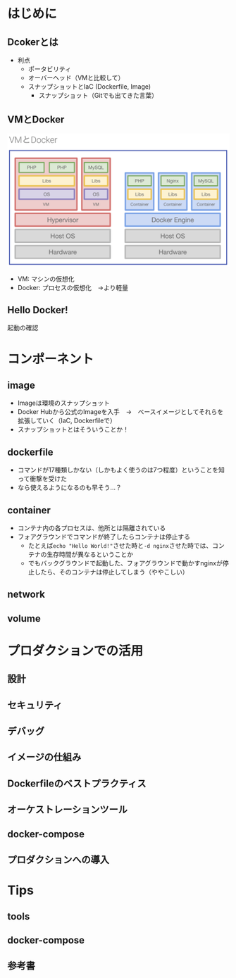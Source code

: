 # はじめに

## Dcokerとは

- 利点
  - ポータビリティ
  - オーバーヘッド（VMと比較して）
  - スナップショットとIaC (Dockerfile, Image)
    - スナップショット（Gitでも出てきた言葉）

## VMとDocker

![](images/2024-07-09-15-06-53.png)

- VM: マシンの仮想化
- Docker: プロセスの仮想化　→より軽量


## Hello Docker!

起動の確認


# コンポーネント

## image

- Imageは環境のスナップショット
- Docker Hubから公式のImageを入手　→　ベースイメージとしてそれらを拡張していく（IaC, Dockerfileで）
- スナップショットとはそういうことか！

## dockerfile

- コマンドが17種類しかない（しかもよく使うのは7つ程度）ということを知って衝撃を受けた
- なら使えるようになるのも早そう...？


## container

- コンテナ内の各プロセスは、他所とは隔離されている
- フォアグラウンドでコマンドが終了したらコンテナは停止する
  - たとえば`echo "Hello World!"`させた時と`-d nginx`させた時では、コンテナの生存時間が異なるということか
  - でもバックグラウンドで起動した、フォアグラウンドで動かすnginxが停止したら、そのコンテナは停止してしまう（ややこしい）

## network

## volume



# プロダクションでの活用

## 設計

## セキュリティ

## デバッグ

## イメージの仕組み

## Dockerfileのベストプラクティス

## オーケストレーションツール

## docker-compose

## プロダクションへの導入



# Tips

## tools

## docker-compose

## 参考書
